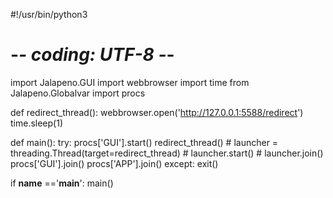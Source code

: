 #!/usr/bin/python3
# -*- coding: UTF-8 -*-
import Jalapeno.GUI
import webbrowser
import time
from Jalapeno.Globalvar import procs 

def redirect_thread():
	webbrowser.open('http://127.0.0.1:5588/redirect')
	time.sleep(1)
	
def main():
	try:
		procs['GUI'].start()
		redirect_thread()
		# launcher = threading.Thread(target=redirect_thread)
		# launcher.start()
		# launcher.join()
		procs['GUI'].join()
		procs['APP'].join()
	except:
		exit()
	
if __name__ =='__main__':
	main()
	